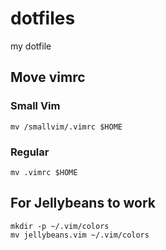 # dotfiles
my dotfile

## Move vimrc
### Small Vim
```
mv /smallvim/.vimrc $HOME
```
### Regular
``` 
mv .vimrc $HOME
```

## For Jellybeans to work
```
mkdir -p ~/.vim/colors
mv jellybeans.vim ~/.vim/colors 
```
